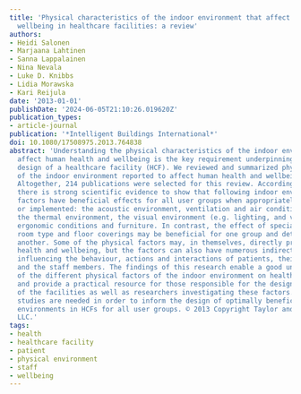 ```yaml
---
title: 'Physical characteristics of the indoor environment that affect health and
  wellbeing in healthcare facilities: a review'
authors:
- Heidi Salonen
- Marjaana Lahtinen
- Sanna Lappalainen
- Nina Nevala
- Luke D. Knibbs
- Lidia Morawska
- Kari Reijula
date: '2013-01-01'
publishDate: '2024-06-05T21:10:26.019620Z'
publication_types:
- article-journal
publication: '*Intelligent Buildings International*'
doi: 10.1080/17508975.2013.764838
abstract: 'Understanding the physical characteristics of the indoor environment that
  affect human health and wellbeing is the key requirement underpinning the beneficial
  design of a healthcare facility (HCF). We reviewed and summarized physical factors
  of the indoor environment reported to affect human health and wellbeing in HCFs.
  Altogether, 214 publications were selected for this review. According to the literature,
  there is strong scientific evidence to show that following indoor environmental
  factors have beneficial effects for all user groups when appropriately designed
  or implemented: the acoustic environment, ventilation and air conditioning systems,
  the thermal environment, the visual environment (e.g. lighting, and views of nature),
  ergonomic conditions and furniture. In contrast, the effect of special layouts and
  room type and floor coverings may be beneficial for one group and detrimental for
  another. Some of the physical factors may, in themselves, directly promote or hinder
  health and wellbeing, but the factors can also have numerous indirect impacts by
  influencing the behaviour, actions and interactions of patients, their families
  and the staff members. The findings of this research enable a good understanding
  of the different physical factors of the indoor environment on health and wellbeing
  and provide a practical resource for those responsible for the design and operation
  of the facilities as well as researchers investigating these factors. However, more
  studies are needed in order to inform the design of optimally beneficial indoor
  environments in HCFs for all user groups. © 2013 Copyright Taylor and Francis Group,
  LLC.'
tags:
- health
- healthcare facility
- patient
- physical environment
- staff
- wellbeing
---
```

